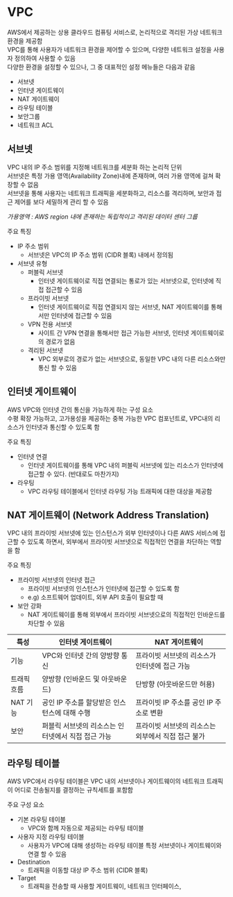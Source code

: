 # VPC
AWS에서 제공하는 상용 클라우드 컴퓨팅 서비스로, 논리적으로 격리된 가상 네트워크 환경을 제공함  
VPC를 통해 사용자가 네트워크 환경을 제어할 수 있으며, 다양한 네트워크 설정을 사용자 정의하여 사용할 수 있음  
다양한 환경을 설정할 수 있으나, 그 중 대표적인 설정 메뉴들은 다음과 같음  

- 서브넷
- 인터넷 게이트웨이
- NAT 게이트웨이
- 라우팅 테이블 
- 보안그룹
- 네트워크 ACL 

## 서브넷
VPC 내의 IP 주소 범위를 지정해 네트워크를 세분화 하는 논리적 단위  
서브넷은 특정 가용 영역(Availability Zone)내에 존재하며, 여러 가용 영역에 걸쳐 확장할 수 없음  
서브넷을 통해 사용자는 네트워크 트래픽을 세분화하고, 리소스를 격리하며, 보안과 접근 제어를 보다 세밀하게 관리 할 수 있음  

*가용영역 : AWS region 내에 존재하는 독립적이고 격리된 데이터 센터 그룹*

주요 특징
- IP 주소 범위
  - 서브넷은 VPC의 IP 주소 범위 (CIDR 블록) 내에서 정의됨
- 서브넷 유형
  - 퍼블릭 서브넷 
    - 인터넷 게이트웨이로 직접 연결되는 통로가 있는 서브넷으로, 인터넷에 직접 접근할 수 있음
  - 프라이빗 서브넷
    - 인터넷 게이트웨이로 직접 연결되지 않는 서브넷, NAT 게이트웨이를 통해서만 인터넷에 접근할 수 있음
  - VPN 전용 서브넷
    - 사이트 간 VPN 연결을 통해서만 접근 가능한 서브넷, 인터넷 게이트웨이로의 경로가 없음
  - 격리된 서브넷
    - VPC 외부로의 경로가 없는 서브넷으로, 동일한 VPC 내의 다른 리소스와만 통신 할 수 있음

## 인터넷 게이트웨이
AWS VPC와 인터넷 간의 통신을 가능하게 하는 구성 요소  
수평 확장 가능하고, 고가용성을 제공하는 중복 가능한 VPC 컴포넌트로, VPC내의 리소스가 인터넷과 통신할 수 있도록 함

주요 특징 
- 인터넷 연결 
  - 인터넷 게이트웨이를 통해 VPC 내의 퍼블릭 서브넷에 있는 리소스가 인터넷에 접근할 수 있다. (반대로도 마찬가지)
- 라우팅
  - VPC 라우팅 테이블에서 인터넷 라우팅 가능 트래픽에 대한 대상을 제공함

## NAT 게이트웨이 (Network Address Translation)
VPC 내의 프라이빗 서브넷에 있는 인스턴스가 외부 인터넷이나 다른 AWS 서비스에 접근할 수 있도록 하면서, 외부에서 프라이빗 서브넷으로 직접적인 연결을 차단하는 역할을 함

주요 특징
- 프라이빗 서브넷의 인터넷 접근
  - 프라이빗 서브넷의 인스턴스가 인터넷에 접근할 수 있도록 함
  - e.g) 소프트웨어 업데이트, 외부 API 호출이 필요할 때
- 보안 강화
  - NAT 게이트웨이를 통해 외부에서 프라이빗 서브넷으로의 직접적인 인바운드를 차단할 수 있음


| 특성     | 인터넷 게이트웨이                    | NAT 게이트웨이                    |
|--------|------------------------------|------------------------------|
| 기능     | VPC와 인터넷 간의 양방향 통신           | 프라이빗 서브넷의 리소스가 인터넷에 접근 가능    |
| 트래픽 흐름 | 양방향 (인바운드 및 아웃바운드)           | 단방향 (아웃바운드만 허용)              |
| NAT 기능 | 공인 IP 주소를 할당받은 인스턴스에 대해 수행   | 프라이빗 IP 주소를 공인 IP 주소로 변환     |
| 보안     | 퍼블릭 서브넷의 리소스는 인터넷에서 직접 접근 가능 | 프라이빗 서브넷의 리소스는 외부에서 직접 접근 불가 |

## 라우팅 테이블
AWS VPC에서 라우팅 테이블은 VPC 내의 서브넷이나 게이트웨이의 네트워크 트래픽이 어디로 전송될지를 결정하는 규칙세트를 포함함

주요 구성 요소
- 기본 라우팅 테이블
  - VPC와 함께 자동으로 제공되는 라우팅 테이블
- 사용자 지정 라우팅 테이블
  - 사용자가 VPC에 대해 생성하는 라우팅 테이블 특정 서브넷이나 게이트웨이와 연결 할 수 있음
- Destination
  - 트래픽을 이동할 대상 IP 주소 범위 (CIDR 블록)
- Target
  - 트래픽을 전송할 때 사용할 게이트웨이, 네트워크 인터페이스,
